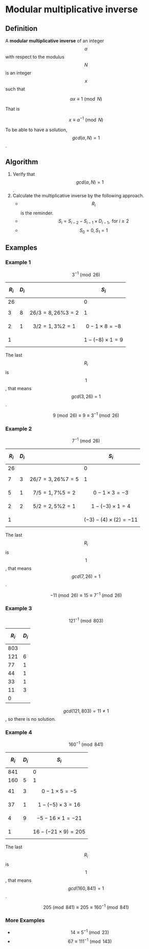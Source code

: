 # Modular multiplicative inverse

## Definition

A **modular multiplicative inverse** of an integer $$\alpha$$ with respect to the modulus $$N$$ is an integer $$x$$ such that

$$
\alpha x \equiv 1 \pmod{N}
$$

That is

$$
x\equiv \alpha^{-1}\pmod{N}
$$

To be able to have a solution, $$gcd(\alpha,N)=1$$.

## Algorithm

1. Verify that $$gcd(\alpha,N)=1$$.
2. Calculate the multiplicative inverse by the following approach.
   * $$R_i$$is the reminder.
   * $$S_i=S_{i-2}-S_{i-1}\times D_{i-1}, \text{ for }i\geq2$$
   * $$S_0=0,S_1=1$$

## Examples

### Example 1

$$3^{-1}\pmod{26}$$

| $$R_i$$ | $$D_i$$ |  | $$S_i$$ |
| :--- | :--- | :--- | :--- |
| 26 |  |  | 0 |
| 3 | 8 | $$26/3=8,26\%3=2$$ | 1 |
| 2 | 1 | $$3/2=1,3\%2=1$$ | $$0-1\times8=-8$$ |
| 1 |  |  | $$1-(-8)\times 1=9$$ |

The last $$R_i$$is $$1$$, that means $$gcd(3,26)=1$$.

$$9\pmod{26}\equiv 9\equiv 3^{-1}\pmod{26}$$

### Example 2

$$7^{-1}\pmod{26}$$

| $$R_i$$ | $$D_i$$ |  | $$S_i$$ |
| :--- | :--- | :--- | :--- |
| 26 |  |  | 0 |
| 7 | 3 | $$26/7=3,26\%7=5$$ | 1 |
| 5 | 1 | $$7/5=1,7\%5=2$$ | $$0-1\times3=-3$$ |
| 2 | 2 | $$5/2=2,5\%2=1$$ | $$1-(-3)\times 1=4$$ |
| 1 |  |  | $$(-3)-(4)\times(2)=-11$$ |

The last $$R_i$$is $$1$$, that means $$gcd(7,26)=1$$.

$$-11\pmod{26}\equiv15\equiv7^{-1}\pmod{26}$$

### Example 3

$${121}^{-1}\pmod{803}$$

| $$R_i$$ | $$D_i$$ |
| :--- | :--- |
| 803 |  |
| 121 | 6 |
| 77 | 1 |
| 44 | 1 |
| 33 | 1 |
| 11 | 3 |
| 0 |  |

$$gcd(121,803)=11\neq1$$, so there is no solution.

### Example 4

$${160}^{-1}\pmod{841}$$

| $$R_i$$ | $$D_i$$ | $$S_i$$ |
| :--- | :--- | :--- |
| 841 |  | 0 |
| 160 | 5 | 1 |
| 41 | 3 | $$0-1\times5=-5$$ |
| 37 | 1 | $$1-(-5)\times3=16$$ |
| 4 | 9 | $$-5-16\times1=-21$$ |
| 1 |  | $$16-(-21\times9)=205$$ |

The last $$R_i$$is $$1$$, that means $$gcd(160,841)=1$$.

$$205\pmod{841}\equiv205\equiv{160}^{-1}\pmod{841}$$

### More Examples

* $$14\equiv 5^{-1}\pmod{23}$$
* $$67\equiv {111}^{-1}\pmod{143}$$



